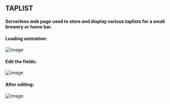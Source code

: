 ## TAPLIST 

#### Serverless web page used to store and display various taplists for a small brewery or home bar.

#### Loading animation:

![image](https://github.com/matthankinson93/portfolio/assets/102736018/63a5f966-18cc-422d-87b8-bfb9d4034d8a)


#### Edit the fields:

![image](https://github.com/matthankinson93/portfolio/assets/102736018/a6e1735a-9787-45ac-ad9d-4df8767a2948)


#### After editing:

![image](https://github.com/matthankinson93/portfolio/assets/102736018/7978141d-314b-466d-b1f4-b0705bda8f62)
